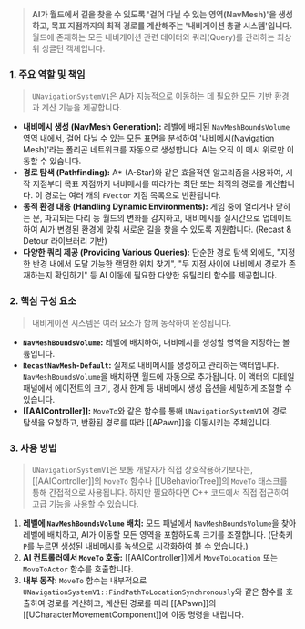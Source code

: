 > **AI가 월드에서 길을 찾을 수 있도록 '걸어 다닐 수 있는 영역(NavMesh)'을 생성하고, 목표 지점까지의 최적 경로를 계산해주는 '내비게이션 총괄 시스템'입니다.** 월드에 존재하는 모든 내비게이션 관련 데이터와 쿼리(Query)를 관리하는 최상위 싱글턴 객체입니다.

### **1. 주요 역할 및 책임**
> `UNavigationSystemV1`은 AI가 지능적으로 이동하는 데 필요한 모든 기반 환경과 계산 기능을 제공합니다.
* **내비메시 생성 (NavMesh Generation):**
    레벨에 배치된 `NavMeshBoundsVolume` 영역 내에서, 걸어 다닐 수 있는 모든 표면을 분석하여 '내비메시(Navigation Mesh)'라는 폴리곤 네트워크를 자동으로 생성합니다. AI는 오직 이 메시 위로만 이동할 수 있습니다.
* **경로 탐색 (Pathfinding):**
    A* (A-Star)와 같은 효율적인 알고리즘을 사용하여, 시작 지점부터 목표 지점까지 내비메시를 따라가는 최단 또는 최적의 경로를 계산합니다. 이 경로는 여러 개의 `FVector` 지점 목록으로 반환됩니다.
* **동적 환경 대응 (Handling Dynamic Environments):**
    게임 중에 열리거나 닫히는 문, 파괴되는 다리 등 월드의 변화를 감지하고, 내비메시를 실시간으로 업데이트하여 AI가 변경된 환경에 맞춰 새로운 길을 찾을 수 있도록 지원합니다. (Recast & Detour 라이브러리 기반)
* **다양한 쿼리 제공 (Providing Various Queries):**
    단순한 경로 탐색 외에도, "지정한 반경 내에서 도달 가능한 랜덤한 위치 찾기", "두 지점 사이에 내비메시 경로가 존재하는지 확인하기" 등 AI 이동에 필요한 다양한 유틸리티 함수를 제공합니다.

### **2. 핵심 구성 요소**
> 내비게이션 시스템은 여러 요소가 함께 동작하여 완성됩니다.
* **`NavMeshBoundsVolume`:**
    레벨에 배치하여, 내비메시를 생성할 영역을 지정하는 볼륨입니다.
* **`RecastNavMesh-Default`:**
    실제로 내비메시를 생성하고 관리하는 액터입니다. `NavMeshBoundsVolume`을 배치하면 월드에 자동으로 추가됩니다. 이 액터의 디테일 패널에서 에이전트의 크기, 경사 한계 등 내비메시 생성 옵션을 세밀하게 조절할 수 있습니다.
* **[[AAIController]]:**
    `MoveTo`와 같은 함수를 통해 `UNavigationSystemV1`에 경로 탐색을 요청하고, 반환된 경로를 따라 [[APawn]]을 이동시키는 주체입니다.

### **3. 사용 방법**
> `UNavigationSystemV1`은 보통 개발자가 직접 상호작용하기보다는, [[AAIController]]의 `MoveTo` 함수나 [[UBehaviorTree]]의 `MoveTo` 태스크를 통해 간접적으로 사용됩니다. 하지만 필요하다면 C++ 코드에서 직접 접근하여 고급 기능을 사용할 수 있습니다.

1.  **레벨에 `NavMeshBoundsVolume` 배치:** 모드 패널에서 `NavMeshBoundsVolume`을 찾아 레벨에 배치하고, AI가 이동할 모든 영역을 포함하도록 크기를 조절합니다. (단축키 `P`를 누르면 생성된 내비메시를 녹색으로 시각화하여 볼 수 있습니다.)
2.  **AI 컨트롤러에서 `MoveTo` 호출:** [[AAIController]]에서 `MoveToLocation` 또는 `MoveToActor` 함수를 호출합니다.
3.  **내부 동작:** `MoveTo` 함수는 내부적으로 `UNavigationSystemV1::FindPathToLocationSynchronously`와 같은 함수를 호출하여 경로를 계산하고, 계산된 경로를 따라 [[APawn]]의 [[UCharacterMovementComponent]]에 이동 명령을 내립니다.